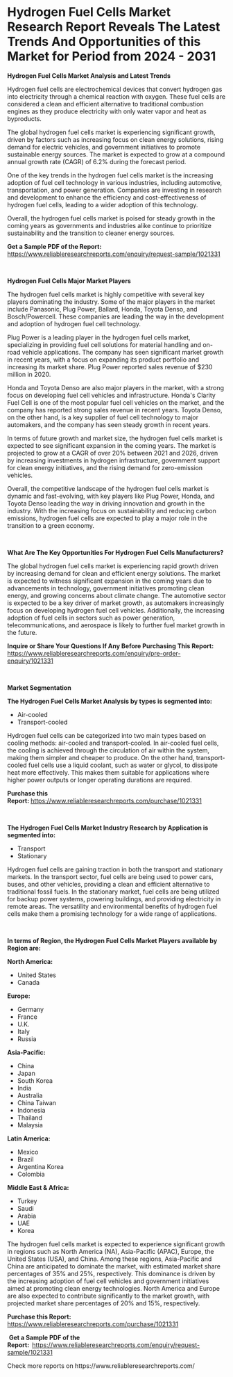 <p><h1>Hydrogen Fuel Cells Market Research Report Reveals The Latest Trends And Opportunities of this Market for Period from 2024 - 2031</h1></p><p><strong>Hydrogen Fuel Cells Market Analysis and Latest Trends</strong></p>
<p><p>Hydrogen fuel cells are electrochemical devices that convert hydrogen gas into electricity through a chemical reaction with oxygen. These fuel cells are considered a clean and efficient alternative to traditional combustion engines as they produce electricity with only water vapor and heat as byproducts.</p><p>The global hydrogen fuel cells market is experiencing significant growth, driven by factors such as increasing focus on clean energy solutions, rising demand for electric vehicles, and government initiatives to promote sustainable energy sources. The market is expected to grow at a compound annual growth rate (CAGR) of 6.2% during the forecast period.</p><p>One of the key trends in the hydrogen fuel cells market is the increasing adoption of fuel cell technology in various industries, including automotive, transportation, and power generation. Companies are investing in research and development to enhance the efficiency and cost-effectiveness of hydrogen fuel cells, leading to a wider adoption of this technology.</p><p>Overall, the hydrogen fuel cells market is poised for steady growth in the coming years as governments and industries alike continue to prioritize sustainability and the transition to cleaner energy sources.</p></p>
<p><strong>Get a Sample PDF of the Report:&nbsp;</strong> <a href="https://www.reliableresearchreports.com/enquiry/request-sample/1021331">https://www.reliableresearchreports.com/enquiry/request-sample/1021331</a></p>
<p>&nbsp;</p>
<p><strong>Hydrogen Fuel Cells Major Market Players</strong></p>
<p><p>The hydrogen fuel cells market is highly competitive with several key players dominating the industry. Some of the major players in the market include Panasonic, Plug Power, Ballard, Honda, Toyota Denso, and Bosch/Powercell. These companies are leading the way in the development and adoption of hydrogen fuel cell technology.</p><p>Plug Power is a leading player in the hydrogen fuel cells market, specializing in providing fuel cell solutions for material handling and on-road vehicle applications. The company has seen significant market growth in recent years, with a focus on expanding its product portfolio and increasing its market share. Plug Power reported sales revenue of $230 million in 2020.</p><p>Honda and Toyota Denso are also major players in the market, with a strong focus on developing fuel cell vehicles and infrastructure. Honda's Clarity Fuel Cell is one of the most popular fuel cell vehicles on the market, and the company has reported strong sales revenue in recent years. Toyota Denso, on the other hand, is a key supplier of fuel cell technology to major automakers, and the company has seen steady growth in recent years.</p><p>In terms of future growth and market size, the hydrogen fuel cells market is expected to see significant expansion in the coming years. The market is projected to grow at a CAGR of over 20% between 2021 and 2026, driven by increasing investments in hydrogen infrastructure, government support for clean energy initiatives, and the rising demand for zero-emission vehicles.</p><p>Overall, the competitive landscape of the hydrogen fuel cells market is dynamic and fast-evolving, with key players like Plug Power, Honda, and Toyota Denso leading the way in driving innovation and growth in the industry. With the increasing focus on sustainability and reducing carbon emissions, hydrogen fuel cells are expected to play a major role in the transition to a green economy.</p></p>
<p>&nbsp;</p>
<p><strong>What Are The Key Opportunities For Hydrogen Fuel Cells Manufacturers?</strong></p>
<p><p>The global hydrogen fuel cells market is experiencing rapid growth driven by increasing demand for clean and efficient energy solutions. The market is expected to witness significant expansion in the coming years due to advancements in technology, government initiatives promoting clean energy, and growing concerns about climate change. The automotive sector is expected to be a key driver of market growth, as automakers increasingly focus on developing hydrogen fuel cell vehicles. Additionally, the increasing adoption of fuel cells in sectors such as power generation, telecommunications, and aerospace is likely to further fuel market growth in the future.</p></p>
<p><strong>Inquire or Share Your Questions If Any Before Purchasing This Report:</strong> <a href="https://www.reliableresearchreports.com/enquiry/pre-order-enquiry/1021331">https://www.reliableresearchreports.com/enquiry/pre-order-enquiry/1021331</a></p>
<p>&nbsp;</p>
<p><strong>Market Segmentation</strong></p>
<p><strong>The Hydrogen Fuel Cells Market Analysis by types is segmented into:</strong></p>
<p><ul><li>Air-cooled</li><li>Transport-cooled</li></ul></p>
<p><p>Hydrogen fuel cells can be categorized into two main types based on cooling methods: air-cooled and transport-cooled. In air-cooled fuel cells, the cooling is achieved through the circulation of air within the system, making them simpler and cheaper to produce. On the other hand, transport-cooled fuel cells use a liquid coolant, such as water or glycol, to dissipate heat more effectively. This makes them suitable for applications where higher power outputs or longer operating durations are required.</p></p>
<p><strong>Purchase this Report:&nbsp;</strong><a href="https://www.reliableresearchreports.com/purchase/1021331">https://www.reliableresearchreports.com/purchase/1021331</a></p>
<p>&nbsp;</p>
<p><strong>The Hydrogen Fuel Cells Market Industry Research by Application is segmented into:</strong></p>
<p><ul><li>Transport</li><li>Stationary</li></ul></p>
<p><p>Hydrogen fuel cells are gaining traction in both the transport and stationary markets. In the transport sector, fuel cells are being used to power cars, buses, and other vehicles, providing a clean and efficient alternative to traditional fossil fuels. In the stationary market, fuel cells are being utilized for backup power systems, powering buildings, and providing electricity in remote areas. The versatility and environmental benefits of hydrogen fuel cells make them a promising technology for a wide range of applications.</p></p>
<p>&nbsp;</p>
<p><strong>In terms of Region, the Hydrogen Fuel Cells Market Players available by Region are:</strong></p>
<p>
    <p> <strong> North America: </strong>
        <ul>
            <li>United States</li>
            <li>Canada</li>
        </ul>
        </p> 
    <p> <strong> Europe: </strong>
        <ul>
            <li>Germany</li>
            <li>France</li>
            <li>U.K.</li>
            <li>Italy</li>
            <li>Russia</li>
        </ul>
        </p> 
    <p> <strong> Asia-Pacific: </strong>
        <ul>
            <li>China</li>
            <li>Japan</li>
            <li>South Korea</li>
            <li>India</li>
            <li>Australia</li>
            <li>China Taiwan</li>
            <li>Indonesia</li>
            <li>Thailand</li>
            <li>Malaysia</li>
        </ul>
        </p> 
    <p> <strong> Latin America: </strong>
        <ul>
            <li>Mexico</li>
            <li>Brazil</li>
            <li>Argentina Korea</li>
            <li>Colombia</li>
        </ul>
        </p> 
    <p> <strong> Middle East & Africa: </strong>
        <ul>
            <li>Turkey</li>
            <li>Saudi</li>
            <li>Arabia</li>
            <li>UAE</li>
            <li>Korea</li>
        </ul>
    </p>
    </p>
<p><p>The hydrogen fuel cells market is expected to experience significant growth in regions such as North America (NA), Asia-Pacific (APAC), Europe, the United States (USA), and China. Among these regions, Asia-Pacific and China are anticipated to dominate the market, with estimated market share percentages of 35% and 25%, respectively. This dominance is driven by the increasing adoption of fuel cell vehicles and government initiatives aimed at promoting clean energy technologies. North America and Europe are also expected to contribute significantly to the market growth, with projected market share percentages of 20% and 15%, respectively.</p></p>
<p><strong>Purchase this Report: </strong><a href="https://www.reliableresearchreports.com/purchase/1021331">https://www.reliableresearchreports.com/purchase/1021331</a></p>
<p>&nbsp;<strong>Get a Sample PDF of the Report:&nbsp;&nbsp;</strong><a href="https://www.reliableresearchreports.com/enquiry/request-sample/1021331">https://www.reliableresearchreports.com/enquiry/request-sample/1021331</a></p>
<p><strong></strong></p>
<p>Check more reports on https://www.reliableresearchreports.com/</p>
